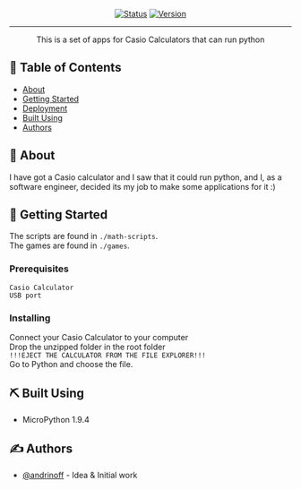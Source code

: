 <div align="center">

[![Status](https://img.shields.io/badge/status-in_development-white)]()
[![Version](https://img.shields.io/badge/version-1.0-green)](https://github.com/realandrinoff/casio-calc-apps/releases/tag/1.0)


</div>

---

<p align="center"> This is a set of apps for Casio Calculators that can run python
    <br> 
</p>

## 📝 Table of Contents

- [About](#about)
- [Getting Started](#getting_started)
- [Deployment](#deployment)
- [Built Using](#built_using)
- [Authors](#authors)

## 🧐 About <a name = "about"></a>

I have got a Casio calculator and I saw that it could run python, and I, as a software engineer, decided its my job to make some applications for it :)

## 🏁 Getting Started <a name = "getting_started"></a>

The scripts are found in ```./math-scripts```.
<br />
The games are found in ```./games```.

### Prerequisites



```Casio Calculator```
<br />
```USB port```

### Installing

Connect your Casio Calculator to your computer
<br/>
Drop the unzipped folder in the root folder
<br />
```!!!EJECT THE CALCULATOR FROM THE FILE EXPLORER!!!```
<br />
Go to Python and choose the file.


## ⛏️ Built Using <a name = "built_using"></a>

- MicroPython 1.9.4

## ✍️ Authors <a name = "authors"></a>

- [@andrinoff](https://linktr.ee/andrinoff) - Idea & Initial work

